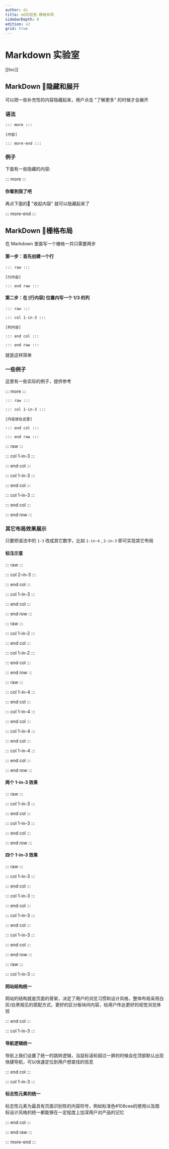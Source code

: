 ```yaml
---
author: dz
title: md实验室-栅格布局
sidebarDepth: 0
edition: v2
grid: true
---
```


# Markdown 实验室

[[toc]]


## MarkDown 隐藏和展开

可以把一些补充性的内容隐藏起来，用户点击 "了解更多" 的时候才会展开

### 语法

    ::: more :::

    [内容]

    ::: more-end :::

### 例子

下面有一些隐藏的内容:

::: more :::

#### 你看到我了吧

再点下面的 "收起内容" 就可以隐藏起来了

::: more-end :::


## MarkDown 栅格布局

在 Markdown 里面写一个栅格一共只需要两步

#### 第一步：首先创建一个行

    ::: raw :::

    [行内容]

    ::: end raw :::

#### 第二步：在 [行内容] 位置内写一个 1/3 的列

    ::: raw :::

    ::: col 1-in-3 :::

    [列内容]

    ::: end col :::

    ::: end raw :::

就是这样简单



### 一些例子

这里有一些实际的例子，提供参考

::: more :::



    ::: raw :::

    ::: col 1-in-3 :::
     
    [内容放在这里]

    ::: end col :::

    ::: end raw :::


::: raw :::

::: col  1-in-3 :::

<div class="content-test"></div>

::: end col :::

::: col  1-in-3 :::

<div class="content-test"></div>

::: end col :::

::: col  1-in-3 :::

<div class="content-test"></div>

::: end col :::


::: end row :::


### 其它布局效果展示

只要把语法中的 `1-3` 改成其它数字，比如 `1-in-4` , `2-in-3` 即可实现其它布局


#### 标注示意

::: raw :::

::: col  2-in-3 :::

<div class="content-test"></div>

::: end col :::

::: col  1-in-3 :::

<div class="content-test"></div>

::: end col :::


::: end row :::


::: raw :::

::: col  1-in-2 :::

<div class="content-test"></div>

::: end col :::

::: col  1-in-2 :::

<div class="content-test"></div>

::: end col :::


::: end row :::


::: raw :::

::: col  1-in-4 :::

<div class="content-test"></div>

::: end col :::

::: col  1-in-4 :::

<div class="content-test"></div>

::: end col :::

::: col  1-in-4 :::

<div class="content-test"></div>

::: end col :::

::: col  1-in-4 :::

<div class="content-test"></div>

::: end col :::


::: end row :::


#### 两个 1-in-3 效果

::: raw :::

::: col  1-in-3 :::

<div class="content-test"></div>

::: end col :::

::: col  1-in-3 :::

<div class="content-test"></div>

::: end col :::

::: end row :::


#### 四个 1-in-3 效果

::: raw :::

::: col  1-in-3 :::

<div class="content-test"></div>

::: end col :::

::: col  1-in-3 :::

<div class="content-test"></div>

::: end col :::

::: col  1-in-3 :::

<div class="content-test"></div>

::: end col :::

::: col  1-in-3 :::

<div class="content-test"></div>

::: end col :::

::: end row :::


::: raw :::

::: col 1-in-3 :::

#### 网站结构统一

网站的结构就是页面的骨架，决定了用户的浏览习惯和设计风格，整体布局采用白灰/白黑相见的搭配方式，更好的区分板块间内容，给用户传达更好的视觉浏览体验

::: end col :::

::: col 1-in-3 :::

#### 导航逻辑统一

导航上我们设置了统一的跳转逻辑，当鼠标滚轮超过一屏的时候会在顶部默认出现快捷导航，可以快速定位到用户想查找的信息

::: end col :::

::: col 1-in-3 :::

#### 标志性元素的统一

标志性元素为最具有页面识别性的内容符号，例如标准色#108cee的使用以及图标设计风格的统一都能够在一定程度上加深用户对产品的记忆

::: end col :::

::: end raw :::

::: more-end :::